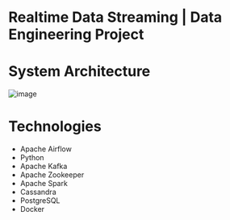 # Realtime Data Streaming | Data Engineering Project
# System Architecture
![image](https://github.com/hmonster013/de-project-31052024/assets/91121154/f2d0309e-1168-4915-aba3-280f6eece528)
# Technologies
* Apache Airflow
* Python
* Apache Kafka
* Apache Zookeeper
* Apache Spark
* Cassandra
* PostgreSQL
* Docker

